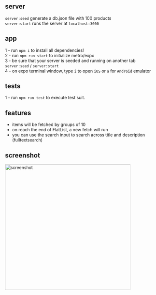 ## server

`server:seed` generate a db.json file with 100 products <br>
`server:start` runs the server at `localhost:3000`

## app

1 - run `npm i` to install all dependencies! <br>
2 - run `npm run start` to initialize metro/expo <br>
3 - be sure that your server is seeded and running on another tab `server:seed` / `server:start` <br>
4 - on expo terminal window, type `i` to open `iOS` or `a` for `Android` emulator <br>

## tests

1 - run `npm run test` to execute test suit.

## features

-   items will be fetched by groups of 10 <br>
-   on reach the end of FlatList, a new fetch will run <br>
-   you can use the search input to search across title and description (fulltextsearch) <br>

## screenshot

<img width="415" alt="screenshot" src="https://github.com/lucianodiisouza/tracktileio-task/assets/10830068/26c7978a-225d-4bb8-a836-8d917c90fa97">
